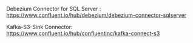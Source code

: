 Debezium Connector for SQL Server : 
https://www.confluent.io/hub/debezium/debezium-connector-sqlserver

Kafka-S3-Sink Connector:
https://www.confluent.io/hub/confluentinc/kafka-connect-s3
